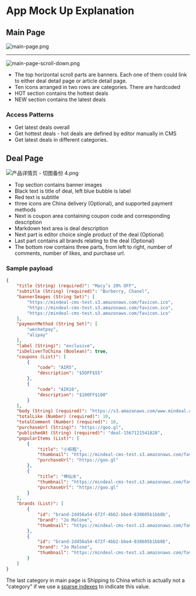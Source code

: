 # App Mock Up Explanation

## Main Page

![main-page.png](https://i.loli.net/2020/01/12/bnyfXW27sch4Tei.png)

---

![main-page-scroll-down.png](https://i.loli.net/2020/01/12/J38SWRZeF9BdGws.png)

* The top horizontal scroll parts are banners. Each one of them could link to either deal detail page or article detail page.
* Ten icons arranged in two rows are categories. There are hardcoded
* HOT section contains the hottest deals
* NEW section contains the latest deals

### Access Patterns

* Get latest deals overall
* Get hottest deals - hot deals are defined by editor manually in CMS
* Get latest deals in different categories.

## Deal Page

![产品详情页 - 切图备份 4.png](https://i.loli.net/2020/01/14/NgJar9EvyzeLbmG.png)
* Top section contains banner images
* Black text is title of deal, left blue bubble is label
* Red text is subtitle
* three icons are China delivery (Optional), and supported payment methods
* Next is coupon area containing coupon code and corresponding description
* Markdown text area is deal description
* Next part is editor choice single product of the deal (Optional)
* Last part contains all brands relating to the deal (Optional)
* The bottom row contains three parts, from left to right, number of comments, number of likes, and purchase url.

### Sample payload

```json
{
    "title (String) (required)": "Macy’s 20% OFF",
    "subtitle (String) (required)": "Burberry, Chanel",
    "bannerImages (String Set)": [
        "https://mindeal-cms-test.s3.amazonaws.com/favicon.ico",
        "https://mindeal-cms-test.s3.amazonaws.com/favicon.ico",
        "https://mindeal-cms-test.s3.amazonaws.com/favicon.ico"
    ],
    "paymentMethod (String Set)": [
        "wechatpay",
        "alipay"
    ],
    "label (String)": "exclusive",
    "isDeliverToChina (Boolean)": true,
    "coupons (List)": [
        {
            "code": "AIR5",
            "description": "$5OFF$55"
        },
        {
            "code": "AIR10",
            "description": "$10OFF$100"
        }
    ],
    "body (String) (required)": "https://s3.amazonaws.com/www.mindeal.com/index.html",
    "totalLike (Number) (required)": 10,
    "totalComment (Number) (required)": 10,
    "purchaseUrl (String)": "https://goo.gl",
    "publishedAt (String) (required)": "deal-1567121541828",
    "popularItems (List)": [
        {
            "title": "小棕瓶",
            "thumbnail": "https://mindeal-cms-test.s3.amazonaws.com/favicon.ico",
            "purchaseUrl": "https://goo.gl"
        },
        {
            "title": "神仙水",
            "thumbnail": "https://mindeal-cms-test.s3.amazonaws.com/favicon.ico",
            "purchaseUrl": "https://goo.gl"
        }
    ],
    "brands (List)": [
        {
            "id": "brand-2d456a54-672f-4bb2-bbe4-838605b1bb8b",
            "brand": "Jo Malone",
            "thumbnail": "https://mindeal-cms-test.s3.amazonaws.com/favicon.ico"
        },
        {
            "id": "brand-2d456a54-672f-4bb2-bbe4-838605b1bb8b",
            "brand": "Jo Malone",
            "thumbnail": "https://mindeal-cms-test.s3.amazonaws.com/favicon.ico"
        }
    ]
}

```

The last category in main page is Shipping to China which is actually not a "category" if we use a [sparse indexes](https://docs.aws.amazon.com/amazondynamodb/latest/developerguide/bp-indexes-general-sparse-indexes.html) to indicate this value.
